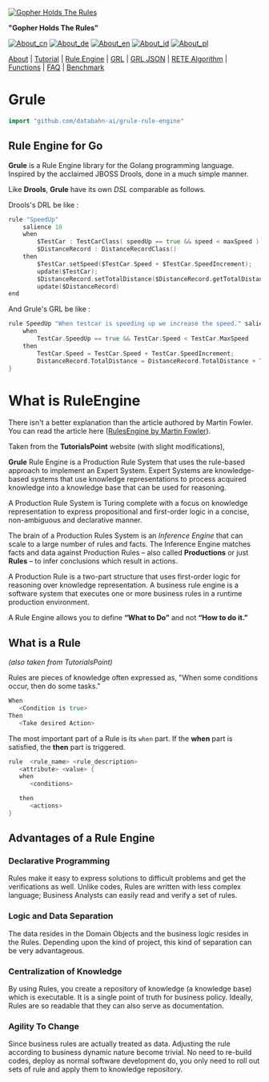 [![Gopher Holds The Rules](https://github.com/databahn-ai/grule-rule-engine/blob/master/gopher-grule.png?raw=true)](https://github.com/databahn-ai/grule-rule-engine/blob/master/gopher-grule.png?raw=true)


__"Gopher Holds The Rules"__

[![About_cn](https://github.com/yammadev/flag-icons/blob/master/png/CN.png?raw=true)](../cn/About_cn.md)
[![About_de](https://github.com/yammadev/flag-icons/blob/master/png/DE.png?raw=true)](../de/About_de.md)
[![About_en](https://github.com/yammadev/flag-icons/blob/master/png/GB.png?raw=true)](../en/About_en.md)
[![About_id](https://github.com/yammadev/flag-icons/blob/master/png/ID.png?raw=true)](../id/About_id.md)
[![About_pl](https://github.com/yammadev/flag-icons/blob/master/png/PL.png?raw=true)](../pl/About_pl.md)

[About](About_en.md) | [Tutorial](Tutorial_en.md) | [Rule Engine](RuleEngine_en.md) | [GRL](GRL_en.md) | [GRL JSON](GRL_JSON_en.md) | [RETE Algorithm](RETE_en.md) | [Functions](Function_en.md) | [FAQ](FAQ_en.md) | [Benchmark](Benchmarking_en.md)

# Grule

```go
import "github.com/databahn-ai/grule-rule-engine"
```

## Rule Engine for Go

**Grule** is a Rule Engine library for the Golang programming language. Inspired by the acclaimed JBOSS Drools, done in a much simple manner.

Like **Drools**, **Grule** have its own *DSL* comparable as follows.

Drools's DRL be like :

```go
rule "SpeedUp"
    salience 10
    when
        $TestCar : TestCarClass( speedUp == true && speed < maxSpeed )
        $DistanceRecord : DistanceRecordClass()
    then
        $TestCar.setSpeed($TestCar.Speed + $TestCar.SpeedIncrement);
        update($TestCar);
        $DistanceRecord.setTotalDistance($DistanceRecord.getTotalDistance() + $TestCar.Speed)
        update($DistanceRecord)
end
```

And Grule's GRL be like :

```go
rule SpeedUp "When testcar is speeding up we increase the speed." salience 10  {
    when
        TestCar.SpeedUp == true && TestCar.Speed < TestCar.MaxSpeed
    then
        TestCar.Speed = TestCar.Speed + TestCar.SpeedIncrement;
        DistanceRecord.TotalDistance = DistanceRecord.TotalDistance + TestCar.Speed;
}
```

# What is RuleEngine

There isn't a better explanation than the article authored by Martin Fowler. You can read the article here ([RulesEngine by Martin Fowler](https://martinfowler.com/bliki/RulesEngine.html)).

Taken from the **TutorialsPoint** website (with slight modifications),

**Grule** Rule Engine is a Production Rule System that uses the rule-based approach to implement an Expert System. Expert Systems are knowledge-based systems that use knowledge representations to process acquired knowledge into a knowledge base that can be used for reasoning.

A Production Rule System is Turing complete with a focus on knowledge representation to express propositional and first-order logic in a concise, non-ambiguous and declarative manner.

The brain of a Production Rules System is an *Inference Engine* that can scale to a large number of rules and facts. The Inference Engine matches facts and data against Production Rules – also called **Productions** or just **Rules** – to infer conclusions which result in actions.

A Production Rule is a two-part structure that uses first-order logic for reasoning over knowledge representation. A business rule engine is a software system that executes one or more business rules in a runtime production environment.

A Rule Engine allows you to define **“What to Do”** and not **“How to do it.”**

## What is a Rule

*(also taken from TutorialsPoint)*

Rules are pieces of knowledge often expressed as, "When some conditions occur, then do some tasks."

```go
When
   <Condition is true>
Then
   <Take desired Action>
```

The most important part of a Rule is its `when` part. If the **when** part is satisfied, the **then** part is triggered.

```go
rule  <rule_name> <rule_description>
   <attribute> <value> {
   when
      <conditions>

   then
      <actions>
}
```

## Advantages of a Rule Engine

### Declarative Programming

Rules make it easy to express solutions to difficult problems and get the verifications as well. Unlike codes, Rules are written with less complex language; Business Analysts can easily read and verify a set of rules.

### Logic and Data Separation

The data resides in the Domain Objects and the business logic resides in the Rules. Depending upon the kind of project, this kind of separation can be very advantageous.

### Centralization of Knowledge

By using Rules, you create a repository of knowledge (a knowledge base) which is executable. It is a single point of truth for business policy. Ideally, Rules are so readable that they can also serve as documentation.

### Agility To Change

Since business rules are actually treated as data. Adjusting the rule according to business dynamic nature become trivial. No need to re-build codes, deploy as normal software development do, you only need to roll out sets of rule and apply them to knowledge repository.

